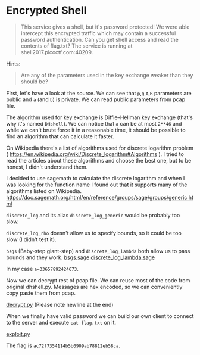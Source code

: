 # Encrypted Shell

> This service gives a shell, but it's password protected! We were able intercept this encrypted traffic which may contain a successful password authentication. Can you get shell access and read the contents of flag.txt? The service is running at shell2017.picoctf.com:40209.

Hints:

> Are any of the parameters used in the key exchange weaker than they should be?

First, let's have a look at the source. We can see that `p`,`g`,`A`,`B` parameters are public and `a` (and `b`) is private.
We can read public parameters from pcap file.

The algorithm used for key exchange is Diffie–Hellman key exchange (that's why it's named `DHshell`). 
We can notice that `a` can be at most `2**46` and while we can't brute force it in a reasonable time, it should be possible to find an algorithm that can calculate it faster.

On Wikipedia there's a list of algorithms used for discrete logarithm problem ( https://en.wikipedia.org/wiki/Discrete_logarithm#Algorithms ).
I tried to read the articles about these algorithms and choose the best one, but to be honest, I didn't understand them.

I decided to use sagemath to calculate the discrete logarithm and when I was looking for the function name I found out that it supports many of the algorithms listed on Wikipedia.
https://doc.sagemath.org/html/en/reference/groups/sage/groups/generic.html

`discrete_log` and its alias `discrete_log_generic` would be probably too slow.

`discrete_log_rho` doesn't allow us to specify bounds, so it could be too slow (I didn't test it).

`bsgs` (Baby-step giant-step) and `discrete_log_lambda` both allow us to pass bounds and they work. [bsgs.sage](bsgs.sage) [discrete_log_lambda.sage](discrete_log_lambda.sage)

In my case `a=33657892424673`.

Now we can decrypt rest of pcap file. We can reuse most of the code from original dhshell.py. Messages are hex encoded, so we can conveniently copy paste them from pcap.

[decrypt.py](decrypt.py) (Please note newline at the end)

When we finally have valid password we can build our own client to connect to the server and execute `cat flag.txt` on it.

[exploit.py](exploit.py)

The flag is `ac72f7354114b5b0909ab78812eb58ca`.

